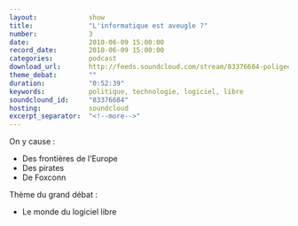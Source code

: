 ```yaml
---
layout:             show
title:              "L'informatique est aveugle ?"
number:             3
date:               2010-06-09 15:00:00
record_date:        2010-06-09 15:00:00
categories:         podcast
download_url:       http://feeds.soundcloud.com/stream/83376684-poligeek-poligeek3.mp3
theme_debat:        ""
duration:           "0:52:39"
keywords:           politique, technologie, logiciel, libre
soundclound_id:     "83376684"
hosting:            soundcloud
excerpt_separator:  "<!--more-->"
---
```



On y cause :

- Des frontières de l’Europe
- Des pirates
- De Foxconn

Thème du grand débat :

- Le monde du logiciel libre

